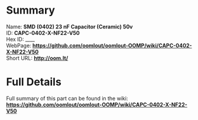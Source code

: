 
Summary
=================
  
Name: __SMD (0402) 23 nF Capacitor (Ceramic) 50v__    
ID: __CAPC-0402-X-NF22-V50__   
Hex ID: ____   
WebPage: __https://github.com/oomlout/oomlout-OOMP/wiki/CAPC-0402-X-NF22-V50__   
Short URL: __http://oom.lt/__   

Full Details
==========================
Full summary of this part can be found in the wiki:   
__https://github.com/oomlout/oomlout-OOMP/wiki/CAPC-0402-X-NF22-V50__    

